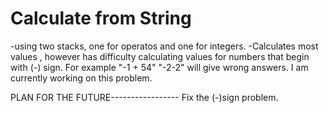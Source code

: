 # Calculate from String 
-using two stacks, one for operatos and one for integers. 
-Calculates most values , however has difficulty calculating values for numbers that begin with (-) sign.
For example "-1 + 54" "-2-2" will give wrong answers. 
I am currently working on this problem.

PLAN FOR THE FUTURE-----------------
Fix the (-)sign problem. 

